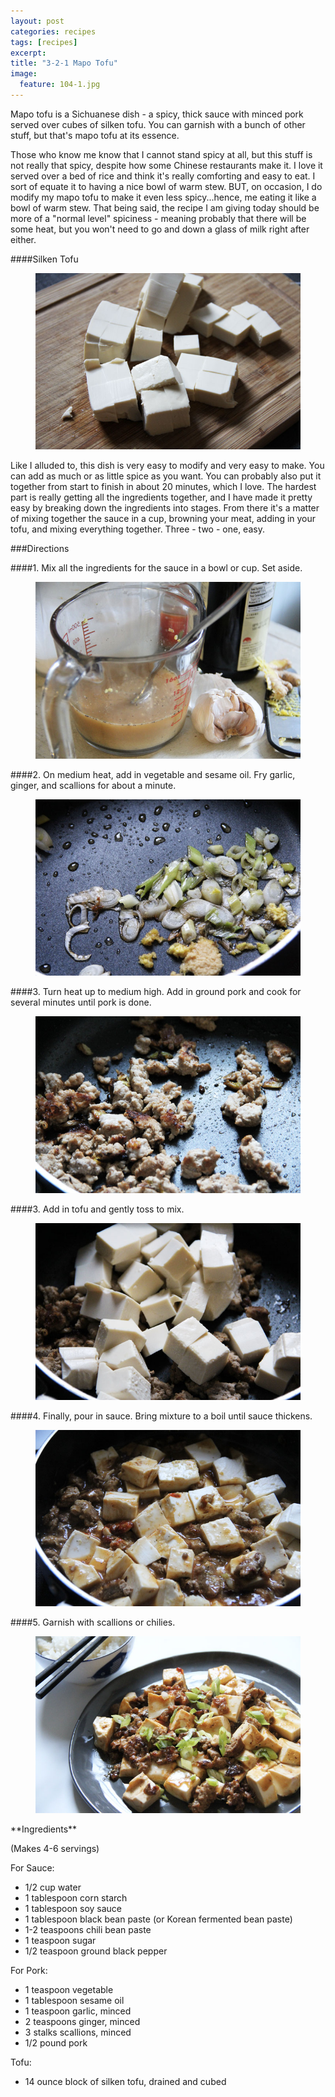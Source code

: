 ```yaml
---
layout: post
categories: recipes
tags: [recipes]
excerpt: 
title: "3-2-1 Mapo Tofu"
image:
  feature: 104-1.jpg
---
```


Mapo tofu is a Sichuanese dish - a spicy, thick sauce with minced pork served over cubes of silken tofu. You can garnish with a bunch of other stuff, but that's mapo tofu at its essence.

Those who know me know that I cannot stand spicy at all, but this stuff is not really that spicy, despite how some Chinese restaurants make it.  I love it served over a bed of rice and think it's really comforting and easy to eat. I sort of equate it to having a nice bowl of warm stew.  BUT, on occasion, I do modify my mapo tofu to make it even less spicy...hence, me eating it like a bowl of warm stew.  That being said, the recipe I am giving today should be more of a "normal level" spiciness - meaning probably that there will be some heat, but you won't need to go and down a glass of milk right after either. 

####Silken Tofu
<figure> <img src='/images/104-1a.jpg'> </figure>

Like I alluded to, this dish is very easy to modify and very easy to make.  You can add as much or as little spice as you want. You can probably also put it together from start to finish in about 20 minutes, which I love. The hardest part is really getting all the ingredients together, and I have made it pretty easy by breaking down the ingredients into stages. From there it's a matter of mixing together the sauce in a cup, browning your meat, adding in your tofu, and mixing everything together.  Three - two - one, easy.



###Directions

####1. Mix all the ingredients for the sauce in a bowl or cup.  Set aside.
<figure> <img src='/images/104-2.jpg'> </figure>

####2. On medium heat, add in vegetable and sesame oil.  Fry garlic, ginger, and scallions for about a minute.
<figure> <img src='/images/104-3.jpg'> </figure>

####3. Turn heat up to medium high.  Add in ground pork and cook for several minutes until pork is done.
<figure> <img src='/images/104-4.jpg'> </figure>

####3. Add in tofu and gently toss to mix.
<figure> <img src='/images/104-5.jpg'> </figure>

####4. Finally, pour in sauce.  Bring mixture to a boil until sauce thickens.
<figure> <img src='/images/104-6.jpg'> </figure>

####5. Garnish with scallions or chilies.  
<figure> <img src='/images/104-7.jpg'> </figure>
<section class='recipe'>
**Ingredients**

(Makes 4-6 servings)

For Sauce:

- 1/2 cup water 
- 1 tablespoon corn starch
- 1 tablespoon soy sauce
- 1 tablespoon black bean paste (or Korean fermented bean paste)
- 1-2 teaspoons chili bean paste
- 1 teaspoon sugar
- 1/2 teaspoon ground black pepper


For Pork:

- 1 teaspoon vegetable
- 1 tablespoon sesame oil
- 1 teaspoon garlic, minced
- 2 teaspoons ginger, minced
- 3 stalks scallions, minced
- 1/2 pound pork

Tofu:

- 14 ounce block of silken tofu, drained and cubed
</section>